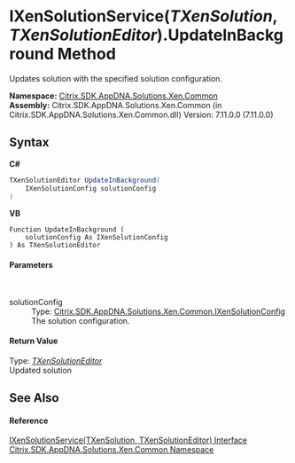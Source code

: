 # IXenSolutionService(*TXenSolution*, *TXenSolutionEditor*).UpdateInBackground Method 
 

Updates solution with the specified solution configuration.

**Namespace:**&nbsp;[Citrix.SDK.AppDNA.Solutions.Xen.Common](013dc694-c357-448d-ed5a-b5c48a7f6852.md)<br />**Assembly:**&nbsp;Citrix.SDK.AppDNA.Solutions.Xen.Common (in Citrix.SDK.AppDNA.Solutions.Xen.Common.dll) Version: 7.11.0.0 (7.11.0.0)

## Syntax

**C#**
```csharp
TXenSolutionEditor UpdateInBackground(
	IXenSolutionConfig solutionConfig
)
```

**VB**
```vbnet
Function UpdateInBackground ( 
	solutionConfig As IXenSolutionConfig
) As TXenSolutionEditor
```


#### Parameters
&nbsp;<dl><dt>solutionConfig</dt><dd>Type: <a href="f190d9a2-dc65-8675-76ac-56c23da6c3af">Citrix.SDK.AppDNA.Solutions.Xen.Common.IXenSolutionConfig</a><br />The solution configuration.</dd></dl>

#### Return Value
Type: <a href="2be94c2a-7033-091c-56dc-00aacd0d0b6b">*TXenSolutionEditor*</a><br />Updated solution

## See Also


#### Reference
<a href="2be94c2a-7033-091c-56dc-00aacd0d0b6b">IXenSolutionService(TXenSolution, TXenSolutionEditor) Interface</a><br /><a href="013dc694-c357-448d-ed5a-b5c48a7f6852">Citrix.SDK.AppDNA.Solutions.Xen.Common Namespace</a><br />